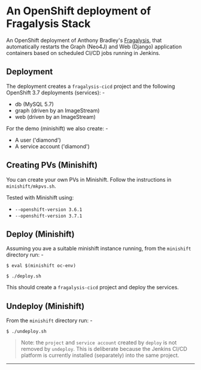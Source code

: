 # An OpenShift deployment of Fragalysis Stack
An OpenShift deployment of Anthony Bradley's [Fragalysis], that automatically
restarts the Graph (Neo4J) and Web (Django) application containers based
on scheduled CI/CD jobs running in Jenkins.

## Deployment
The deployment creates a `fragalysis-cicd` project and the following
OpenShift 3.7 deployments (services): -

-   db (MySQL 5.7)
-   graph (driven by an ImageStream)
-   web (driven by an ImageStream)

For the demo (minishift) we also create: -

-   A user ('diamond')
-   A service account ('diamond')

## Creating PVs (Minishift)
You can create your own PVs in Minishift.
Follow the instructions in `minishift/mkpvs.sh`.

Tested with Minishift using:

-   `--openshift-version 3.6.1`
-   `--openshift-version 3.7.1`
    
## Deploy (Minishift)
Assuming you ave a suitable minishift instance running,
from the `minishift` directory run: -

    $ eval $(minishift oc-env)
    
    $ ./deploy.sh
    
This should create a `fragalysis-cicd` project and deploy the services.

## Undeploy (Minishift)
From the `minishift` directory run: -

    $ ./undeploy.sh

>   Note: the `project` and `service account` created by `deploy`
    is not removed by `undeploy`. This is deliberate because
    the Jenkins CI/CD platform is currently installed (separately)
    into the same project.
    
---

[Blog]: https://developers.redhat.com/blog/2017/04/05/adding-persistent-storage-to-minishift-cdk-3-in-minutes/
[Fragalysis]: https://github.com/xchem/fragalysis-stack
